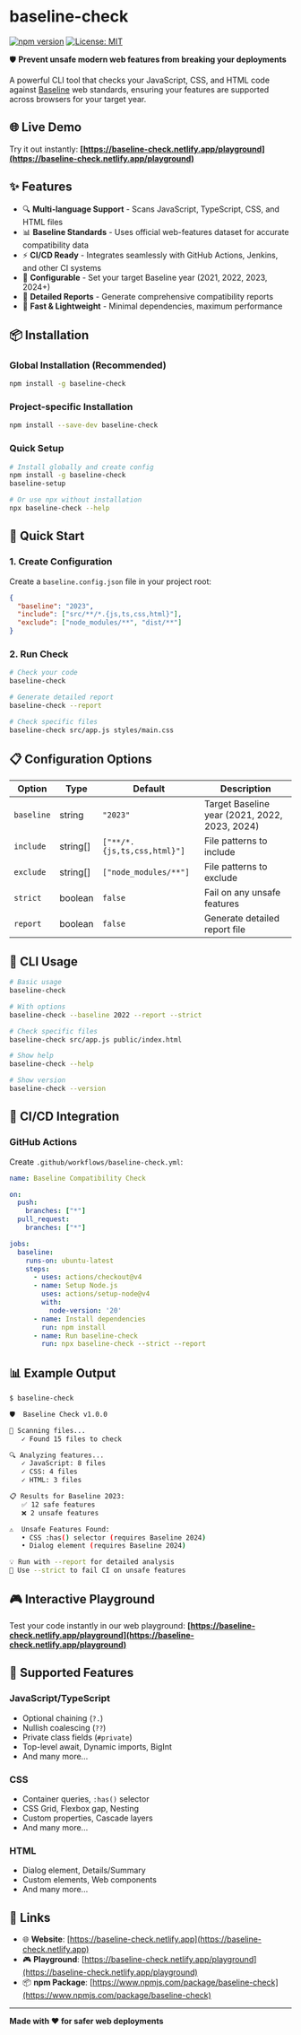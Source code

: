 # baseline-check

[![npm version](https://badge.fury.io/js/baseline-check.svg)](https://badge.fury.io/js/baseline-check)
[![License: MIT](https://img.shields.io/badge/License-MIT-yellow.svg)](https://opensource.org/licenses/MIT)

🛡️ **Prevent unsafe modern web features from breaking your deployments**

A powerful CLI tool that checks your JavaScript, CSS, and HTML code against [Baseline](https://web.dev/baseline/) web standards, ensuring your features are supported across browsers for your target year.

## 🌐 Live Demo

Try it out instantly: **[https://baseline-check.netlify.app/playground](https://baseline-check.netlify.app/playground)**

## ✨ Features

- 🔍 **Multi-language Support** - Scans JavaScript, TypeScript, CSS, and HTML files
- 📊 **Baseline Standards** - Uses official web-features dataset for accurate compatibility data  
- ⚡ **CI/CD Ready** - Integrates seamlessly with GitHub Actions, Jenkins, and other CI systems
- 🎯 **Configurable** - Set your target Baseline year (2021, 2022, 2023, 2024+)
- 📝 **Detailed Reports** - Generate comprehensive compatibility reports
- 🚀 **Fast & Lightweight** - Minimal dependencies, maximum performance

## 📦 Installation

### Global Installation (Recommended)

```bash
npm install -g baseline-check
```

### Project-specific Installation

```bash
npm install --save-dev baseline-check
```

### Quick Setup

```bash
# Install globally and create config
npm install -g baseline-check
baseline-setup

# Or use npx without installation
npx baseline-check --help
```

## 🚀 Quick Start

### 1. Create Configuration

Create a `baseline.config.json` file in your project root:

```json
{
  "baseline": "2023",
  "include": ["src/**/*.{js,ts,css,html}"],
  "exclude": ["node_modules/**", "dist/**"]
}
```

### 2. Run Check

```bash
# Check your code
baseline-check

# Generate detailed report
baseline-check --report

# Check specific files
baseline-check src/app.js styles/main.css
```

## 📋 Configuration Options

| Option | Type | Default | Description |
|--------|------|---------|-------------|
| `baseline` | string | `"2023"` | Target Baseline year (2021, 2022, 2023, 2024) |
| `include` | string[] | `["**/*.{js,ts,css,html}"]` | File patterns to include |
| `exclude` | string[] | `["node_modules/**"]` | File patterns to exclude |
| `strict` | boolean | `false` | Fail on any unsafe features |
| `report` | boolean | `false` | Generate detailed report file |

## 🔧 CLI Usage

```bash
# Basic usage
baseline-check

# With options
baseline-check --baseline 2022 --report --strict

# Check specific files
baseline-check src/app.js public/index.html

# Show help
baseline-check --help

# Show version
baseline-check --version
```

## 🔄 CI/CD Integration

### GitHub Actions

Create `.github/workflows/baseline-check.yml`:

```yaml
name: Baseline Compatibility Check

on:
  push:
    branches: ["*"]
  pull_request:
    branches: ["*"]

jobs:
  baseline:
    runs-on: ubuntu-latest
    steps:
      - uses: actions/checkout@v4
      - name: Setup Node.js
        uses: actions/setup-node@v4
        with:
          node-version: '20'
      - name: Install dependencies
        run: npm install
      - name: Run baseline-check
        run: npx baseline-check --strict --report
```

## 📊 Example Output

```bash
$ baseline-check

🛡️  Baseline Check v1.0.0

📁 Scanning files...
   ✓ Found 15 files to check

🔍 Analyzing features...
   ✓ JavaScript: 8 files
   ✓ CSS: 4 files  
   ✓ HTML: 3 files

📋 Results for Baseline 2023:
   ✅ 12 safe features
   ❌ 2 unsafe features

⚠️  Unsafe Features Found:
   • CSS :has() selector (requires Baseline 2024)
   • Dialog element (requires Baseline 2024)

💡 Run with --report for detailed analysis
🚨 Use --strict to fail CI on unsafe features
```

## 🎮 Interactive Playground

Test your code instantly in our web playground:
**[https://baseline-check.netlify.app/playground](https://baseline-check.netlify.app/playground)**

## 🧪 Supported Features

### JavaScript/TypeScript
- Optional chaining (`?.`)
- Nullish coalescing (`??`)
- Private class fields (`#private`)
- Top-level await, Dynamic imports, BigInt
- And many more...

### CSS
- Container queries, `:has()` selector
- CSS Grid, Flexbox gap, Nesting
- Custom properties, Cascade layers
- And many more...

### HTML
- Dialog element, Details/Summary
- Custom elements, Web components
- And many more...

## 🔗 Links

- 🌐 **Website**: [https://baseline-check.netlify.app](https://baseline-check.netlify.app)
- 🎮 **Playground**: [https://baseline-check.netlify.app/playground](https://baseline-check.netlify.app/playground)
- 📦 **npm Package**: [https://www.npmjs.com/package/baseline-check](https://www.npmjs.com/package/baseline-check)

---

**Made with ❤️ for safer web deployments**